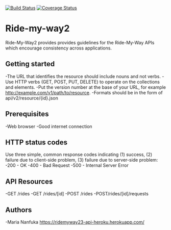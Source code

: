 [![Build Status](https://travis-ci.org/mariamiah/Ride-my-way2.svg?branch=develop)](https://travis-ci.org/mariamiah/Ride-my-way2)
[![Coverage Status](https://coveralls.io/repos/github/mariamiah/Ride-my-way2/badge.svg?branch=master)](https://coveralls.io/github/mariamiah/Ride-my-way2?branch=master)
# Ride-my-way2
Ride-My-Way2 provides provides guidelines for the Ride-My-Way APIs which encourage consistency across applications. 

## Getting started
-The URL that identifies the resource should include nouns and not verbs.
-Use HTTP verbs (GET, POST, PUT, DELETE) to operate on the collections and elements.
-Put the version number at the base of your URL, for example http://example.com/v1/path/to/resource.
-Formats should be in the form of api/v2/resource/{id}.json

## Prerequisites
-Web browser 
-Good internet connection

## HTTP status codes
Use three simple, common response codes indicating (1) success, (2) failure due to client-side problem, (3) failure due to server-side problem:
-200 - OK
-400 - Bad Request
-500 - Internal Server Error

## API Resources
-GET /rides
-GET /rides/[id]
-POST /rides
-POST/rides/[id]/requests

## Authors
-Maria Nanfuka https://ridemyway23-api-heroku.herokuapp.com/
